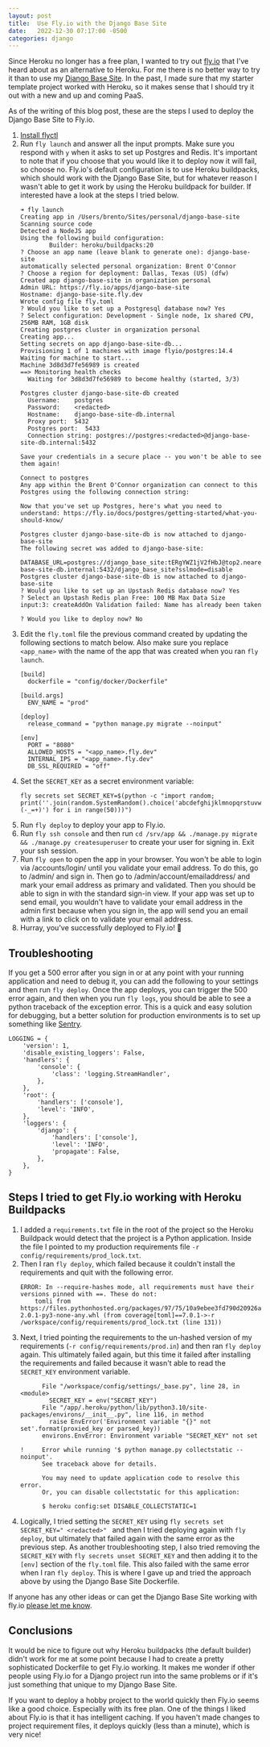 ```yaml
---
layout: post
title:  Use Fly.io with the Django Base Site
date:   2022-12-30 07:17:00 -0500
categories: django
---
```


Since Heroku no longer has a free plan, I wanted to try out [fly.io](https://fly.io/) that I've heard about as an
alternative to Heroku. For me there is no better way to try it than to use my
[Django Base Site](https://github.com/epicserve/django-base-site). In the past, I made sure that my starter template
project worked with Heroku, so it makes sense that I should try it out with a new and up and coming PaaS.

As of the writing of this blog post, these are the steps I used to deploy the Django Base Site to Fly.io.

1. [Install flyctl](https://fly.io/docs/hands-on/install-flyctl/)
2. Run `fly launch` and answer all the input prompts. Make sure you respond with `y` when it asks to set up Postgres and
   Redis. It's important to note that if you choose that you would like it to deploy now it will fail, so choose no.
   Fly.io's default configuration is to use Heroku buildpacks, which should work with the Django Base Site, but for
   whatever reason I wasn't able to get it work by using the Heroku buildpack for builder. If interested have a look at
   the steps I tried below.
   ```
   ➜ fly launch
   Creating app in /Users/brento/Sites/personal/django-base-site
   Scanning source code
   Detected a NodeJS app
   Using the following build configuration:
           Builder: heroku/buildpacks:20
   ? Choose an app name (leave blank to generate one): django-base-site
   automatically selected personal organization: Brent O'Connor
   ? Choose a region for deployment: Dallas, Texas (US) (dfw)
   Created app django-base-site in organization personal
   Admin URL: https://fly.io/apps/django-base-site
   Hostname: django-base-site.fly.dev
   Wrote config file fly.toml
   ? Would you like to set up a Postgresql database now? Yes
   ? Select configuration: Development - Single node, 1x shared CPU, 256MB RAM, 1GB disk
   Creating postgres cluster in organization personal
   Creating app...
   Setting secrets on app django-base-site-db...
   Provisioning 1 of 1 machines with image flyio/postgres:14.4
   Waiting for machine to start...
   Machine 3d8d3d7fe56989 is created
   ==> Monitoring health checks
     Waiting for 3d8d3d7fe56989 to become healthy (started, 3/3)
   
   Postgres cluster django-base-site-db created
     Username:    postgres
     Password:    <redacted>
     Hostname:    django-base-site-db.internal
     Proxy port:  5432
     Postgres port:  5433
     Connection string: postgres://postgres:<redacted>@django-base-site-db.internal:5432
   
   Save your credentials in a secure place -- you won't be able to see them again!
   
   Connect to postgres
   Any app within the Brent O'Connor organization can connect to this Postgres using the following connection string:
   
   Now that you've set up Postgres, here's what you need to understand: https://fly.io/docs/postgres/getting-started/what-you-should-know/
   
   Postgres cluster django-base-site-db is now attached to django-base-site
   The following secret was added to django-base-site:
     DATABASE_URL=postgres://django_base_site:tERgYWZ1jV2fHbJ@top2.nearest.of.django-base-site-db.internal:5432/django_base_site?sslmode=disable
   Postgres cluster django-base-site-db is now attached to django-base-site
   ? Would you like to set up an Upstash Redis database now? Yes
   ? Select an Upstash Redis plan Free: 100 MB Max Data Size
   input:3: createAddOn Validation failed: Name has already been taken
   
   ? Would you like to deploy now? No
   ```
4. Edit the `fly.toml` file the previous command created by updating the following sections to match below. Also
   make sure you replace `<app_name>` with the name of the app that was created when you ran `fly launch`.
   ```
   [build]
     dockerfile = "config/docker/Dockerfile"

   [build.args]
     ENV_NAME = "prod"

   [deploy]
     release_command = "python manage.py migrate --noinput"

   [env]
     PORT = "8080"
     ALLOWED_HOSTS = "<app_name>.fly.dev"
     INTERNAL_IPS = "<app_name>.fly.dev"
     DB_SSL_REQUIRED = "off"
   ```
5. Set the `SECRET_KEY` as a secret environment variable:
   ```
   fly secrets set SECRET_KEY=$(python -c "import random; print(''.join(random.SystemRandom().choice('abcdefghijklmnopqrstuvwxyz0123456789%^&*(-_=+)') for i in range(50)))")
   ```
6. Run `fly deploy` to deploy your app to Fly.io.
7. Run `fly ssh console` and then run `cd /srv/app && ./manage.py migrate && ./manage.py createsuperuser` to create your
   user for signing in. Exit your ssh session.
8. Run `fly open` to open the app in your browser. You won't be able to login via /accounts/login/ until you validate
   your email address. To do this, go to /admin/ and sign in. Then go to /admin/account/emailaddress/ and mark your
   email address as primary and validated. Then you should be able to sign in with the standard sign-in view. If your
   app was set up to send email, you wouldn't have to validate your email address in the admin first because when you
   sign in, the app will send you an email with a link to click on to validate your email address.
9. Hurray, you've successfully deployed to Fly.io! 🎉

## Troubleshooting

If you get a 500 error after you sign in or at any point with your running application and need to debug it, you can add
the following to your settings and then run `fly deploy`. Once the app deploys, you can trigger the 500
error again, and then when you run `fly logs`, you should be able to see a python traceback of the exception error. This
is a quick and easy solution for debugging, but a better solution for production environments is to set up something
like [Sentry](https://sentry.io/).

```
LOGGING = {
    'version': 1,
    'disable_existing_loggers': False,
    'handlers': {
        'console': {
            'class': 'logging.StreamHandler',
        },
    },
    'root': {
        'handlers': ['console'],
        'level': 'INFO',
    },
    'loggers': {
        'django': {
            'handlers': ['console'],
            'level': 'INFO',
            'propagate': False,
        },
    },
}
```

## Steps I tried to get Fly.io working with Heroku Buildpacks

1. I added a `requirements.txt` file in the root of the project so the Heroku Buildpack would detect that the project is
   a Python application. Inside the file I pointed to my production requirements
   file `-r config/requirements/prod_lock.txt`.
2. Then I ran `fly deploy`, which failed because it couldn't install the requirements and quit with the following error.
   ```
   ERROR: In --require-hashes mode, all requirements must have their versions pinned with ==. These do not:
       tomli from https://files.pythonhosted.org/packages/97/75/10a9ebee3fd790d20926a90a2547f0bf78f371b2f13aa822c759680ca7b9/tomli-2.0.1-py3-none-any.whl (from coverage[toml]==7.0.1->-r /workspace/config/requirements/prod_lock.txt (line 131))
   ```
3. Next, I tried pointing the requirements to the un-hashed version of my
   requirements (`-r config/requirements/prod.in`) and then ran `fly deploy` again. This ultimately failed again, but
   this time it failed after installing the requirements and failed because it wasn't able to read the `SECRET_KEY`
   environment variable.
   ```
         File "/workspace/config/settings/_base.py", line 28, in <module>
           SECRET_KEY = env("SECRET_KEY")
         File "/app/.heroku/python/lib/python3.10/site-packages/environs/__init__.py", line 116, in method
           raise EnvError('Environment variable "{}" not set'.format(proxied_key or parsed_key))
         environs.EnvError: Environment variable "SECRET_KEY" not set

   !     Error while running '$ python manage.py collectstatic --noinput'.
         See traceback above for details.

         You may need to update application code to resolve this error.
         Or, you can disable collectstatic for this application:

         $ heroku config:set DISABLE_COLLECTSTATIC=1
   ```
4. Logically, I tried setting the `SECRET_KEY` using `fly secrets set SECRET_KEY=" <redacted>" ` and then I tried
   deploying again with `fly deploy`, but ultimately that failed again with the same error as the previous step. As
   another troubleshooting step, I also tried removing the `SECRET_KEY` with `fly secrets unset SECRET_KEY` and then
   adding it to the `[env]` section of the `fly.toml` file. This also failed with the same error when I ran
   `fly deploy`. This is where I gave up and tried the approach above by using the Django Base Site Dockerfile.

If anyone has any other ideas or can get the Django Base Site working with
fly.io [please let me know](mailto:brent@epicserve.com).

## Conclusions

It would be nice to figure out why Heroku buildpacks (the default builder) didn't work for me at some point
because I had to create a pretty sophisticated Dockerfile to get Fly.io working. It makes me wonder if
other people using Fly.io for a Django project run into the same problems or if it's just something that unique to my
Django Base Site.

If you want to deploy a hobby project to the world quickly then Fly.io seems like a good choice. Especially with its
free plan. One of the things I liked about Fly.io is that it has intelligent caching. If you haven't made changes to
project requirement files, it deploys quickly (less than a minute), which is very nice!
